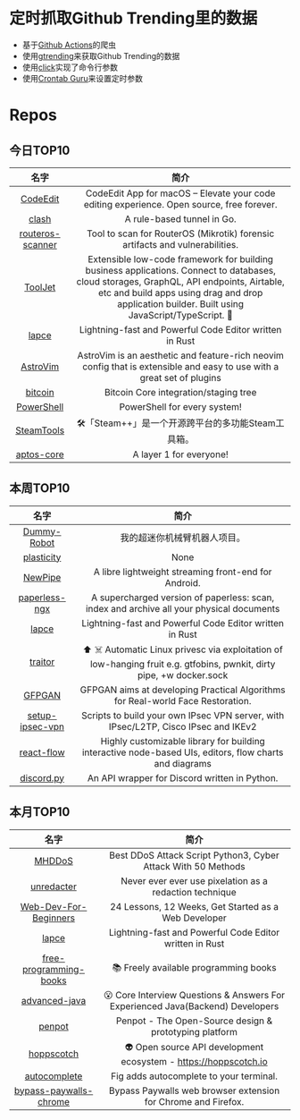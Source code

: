 # 定时抓取Github Trending里的数据
* 基于[Github Actions](https://docs.github.com/en/actions)的爬虫
* 使用[gtrending](https://github.com/hedythedev/gtrending)来获取Github Trending的数据
* 使用[click](https://github.com/pallets/click)实现了命令行参数
* 使用[Crontab Guru](https://crontab.guru/)来设置定时参数

# Repos
## 今日TOP10 
<!-- START OF DAILY_TOP10_REPOS -->
| 名字 | 简介 |
| :----: | :----: |
| [CodeEdit](https://github.com/CodeEditApp/CodeEdit) | CodeEdit App for macOS – Elevate your code editing experience. Open source, free forever. |
| [clash](https://github.com/Dreamacro/clash) | A rule-based tunnel in Go. |
| [routeros-scanner](https://github.com/microsoft/routeros-scanner) | Tool to scan for RouterOS (Mikrotik) forensic artifacts and vulnerabilities. |
| [ToolJet](https://github.com/ToolJet/ToolJet) | Extensible low-code framework for building business applications. Connect to databases, cloud storages, GraphQL, API endpoints, Airtable, etc and build apps using drag and drop application builder. Built using JavaScript/TypeScript. 🚀 |
| [lapce](https://github.com/lapce/lapce) | Lightning-fast and Powerful Code Editor written in Rust |
| [AstroVim](https://github.com/kabinspace/AstroVim) | AstroVim is an aesthetic and feature-rich neovim config that is extensible and easy to use with a great set of plugins |
| [bitcoin](https://github.com/bitcoin/bitcoin) | Bitcoin Core integration/staging tree |
| [PowerShell](https://github.com/PowerShell/PowerShell) | PowerShell for every system! |
| [SteamTools](https://github.com/BeyondDimension/SteamTools) | 🛠「Steam++」是一个开源跨平台的多功能Steam工具箱。 |
| [aptos-core](https://github.com/aptos-labs/aptos-core) | A layer 1 for everyone! |
<!-- END OF DAILY_TOP10_REPOS -->

## 本周TOP10
<!-- START OF WEEKLY_TOP10_REPOS -->
| 名字 | 简介 |
| :----: | :----: |
| [Dummy-Robot](https://github.com/peng-zhihui/Dummy-Robot) | 我的超迷你机械臂机器人项目。 |
| [plasticity](https://github.com/nkallen/plasticity) | None |
| [NewPipe](https://github.com/TeamNewPipe/NewPipe) | A libre lightweight streaming front-end for Android. |
| [paperless-ngx](https://github.com/paperless-ngx/paperless-ngx) | A supercharged version of paperless: scan, index and archive all your physical documents |
| [lapce](https://github.com/lapce/lapce) | Lightning-fast and Powerful Code Editor written in Rust |
| [traitor](https://github.com/liamg/traitor) | ⬆️ ☠️ Automatic Linux privesc via exploitation of low-hanging fruit e.g. gtfobins, pwnkit, dirty pipe, +w docker.sock |
| [GFPGAN](https://github.com/TencentARC/GFPGAN) | GFPGAN aims at developing Practical Algorithms for Real-world Face Restoration. |
| [setup-ipsec-vpn](https://github.com/hwdsl2/setup-ipsec-vpn) | Scripts to build your own IPsec VPN server, with IPsec/L2TP, Cisco IPsec and IKEv2 |
| [react-flow](https://github.com/wbkd/react-flow) | Highly customizable library for building interactive node-based UIs, editors, flow charts and diagrams |
| [discord.py](https://github.com/Rapptz/discord.py) | An API wrapper for Discord written in Python. |
<!-- END OF WEEKLY_TOP10_REPOS -->

## 本月TOP10
<!-- START OF MONTHLY_TOP10_REPOS -->
| 名字 | 简介 |
| :----: | :----: |
| [MHDDoS](https://github.com/MHProDev/MHDDoS) | Best DDoS Attack Script Python3, Cyber Attack With 50 Methods |
| [unredacter](https://github.com/BishopFox/unredacter) | Never ever ever use pixelation as a redaction technique |
| [Web-Dev-For-Beginners](https://github.com/microsoft/Web-Dev-For-Beginners) | 24 Lessons, 12 Weeks, Get Started as a Web Developer |
| [lapce](https://github.com/lapce/lapce) | Lightning-fast and Powerful Code Editor written in Rust |
| [free-programming-books](https://github.com/EbookFoundation/free-programming-books) | 📚 Freely available programming books |
| [advanced-java](https://github.com/doocs/advanced-java) | 😮 Core Interview Questions & Answers For Experienced Java(Backend) Developers | 互联网 Java 工程师进阶知识完全扫盲：涵盖高并发、分布式、高可用、微服务、海量数据处理等领域知识 |
| [penpot](https://github.com/penpot/penpot) | Penpot - The Open-Source design & prototyping platform |
| [hoppscotch](https://github.com/hoppscotch/hoppscotch) | 👽 Open source API development ecosystem - https://hoppscotch.io |
| [autocomplete](https://github.com/withfig/autocomplete) | Fig adds autocomplete to your terminal. |
| [bypass-paywalls-chrome](https://github.com/iamadamdev/bypass-paywalls-chrome) | Bypass Paywalls web browser extension for Chrome and Firefox. |
<!-- END OF MONTHLY_TOP10_REPOS -->
